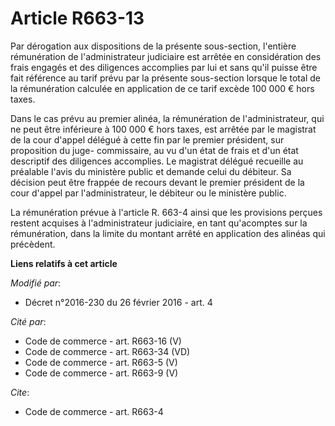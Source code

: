 # Article R663-13

Par dérogation aux dispositions de la présente sous-section, l'entière rémunération de l'administrateur judiciaire est
arrêtée en considération des frais engagés et des diligences accomplies par lui et sans qu'il puisse être fait référence au
tarif prévu par la présente sous-section lorsque le total de la rémunération calculée en application de ce tarif excède 100
000 € hors taxes. 

Dans le cas prévu au premier alinéa, la rémunération de l'administrateur, qui ne peut être inférieure à 100 000 € hors taxes,
est arrêtée par le magistrat de la cour d'appel délégué à cette fin par le premier président, sur proposition du juge-
commissaire, au vu d'un état de frais et d'un état descriptif des diligences accomplies. Le magistrat délégué recueille au
préalable l'avis du ministère public et demande celui du débiteur. Sa décision peut être frappée de recours devant le premier
président de la cour d'appel par l'administrateur, le débiteur ou le ministère public. 

La rémunération prévue à l'article R. 663-4 ainsi que les provisions perçues restent acquises à l'administrateur judiciaire,
en tant qu'acomptes sur la rémunération, dans la limite du montant arrêté en application des alinéas qui précèdent.

**Liens relatifs à cet article**

_Modifié par_:

  - Décret n°2016-230 du 26 février 2016 - art. 4

_Cité par_:

  - Code de commerce - art. R663-16 (V)
  - Code de commerce - art. R663-34 (VD)
  - Code de commerce - art. R663-5 (V)
  - Code de commerce - art. R663-9 (V)

_Cite_:

  - Code de commerce - art. R663-4
